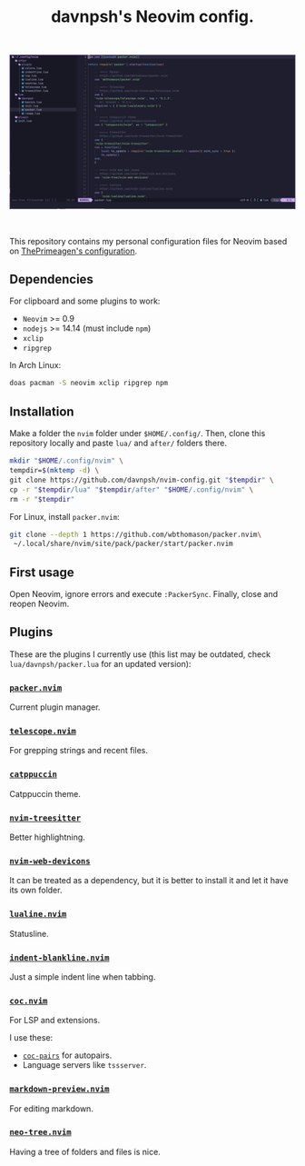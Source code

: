 <div align="center">

# davnpsh's Neovim config.

<br>

![example img](./screenshot.png)

</div>

<br>

This repository contains my personal configuration files for Neovim based on [ThePrimeagen's configuration](https://github.com/ThePrimeagen/init.lua).

## Dependencies

For clipboard and some plugins to work:

* `Neovim` >= 0.9
* `nodejs` >= 14.14 (must include `npm`)
* `xclip`
* `ripgrep`

In Arch Linux:

```bash
doas pacman -S neovim xclip ripgrep npm
```

## Installation

Make a folder the `nvim` folder under `$HOME/.config/`. Then, clone this repository locally and paste `lua/` and `after/` folders there.

```bash
mkdir "$HOME/.config/nvim" \
tempdir=$(mktemp -d) \
git clone https://github.com/davnpsh/nvim-config.git "$tempdir" \
cp -r "$tempdir/lua" "$tempdir/after" "$HOME/.config/nvim" \
rm -r "$tempdir"
```

For Linux, install `packer.nvim`:

```bash
git clone --depth 1 https://github.com/wbthomason/packer.nvim\
 ~/.local/share/nvim/site/pack/packer/start/packer.nvim
```

## First usage

Open Neovim, ignore errors and execute `:PackerSync`. Finally, close and reopen Neovim.

## Plugins

These are the plugins I currently use (this list may be outdated, check `lua/davnpsh/packer.lua` for an updated version):

### [`packer.nvim`](https://github.com/wbthomason/packer.nvim)
Current plugin manager.

### [`telescope.nvim`](https://github.com/nvim-telescope/telescope.nvim)
For grepping strings and recent files.

### [`catppuccin`](https://github.com/catppuccin/nvim)
Catppuccin theme.

### [`nvim-treesitter`](https://github.com/nvim-treesitter/nvim-treesitter)
Better highlightning.

### [`nvim-web-devicons`](https://github.com/nvim-tree/nvim-web-devicons)
It can be treated as a dependency, but it is better to install it and let it have its own folder.

### [`lualine.nvim`](https://github.com/nvim-lualine/lualine.nvim)
Statusline.

### [`indent-blankline.nvim`](https://github.com/lukas-reineke/indent-blankline.nvim)
Just a simple indent line when tabbing.

### [`coc.nvim`](https://github.com/neoclide/coc.nvim)
For LSP and extensions.

I use these:

* [`coc-pairs`](https://github.com/neoclide/coc-pairs) for autopairs.
* Language servers like `tssserver`.

### [`markdown-preview.nvim`](https://github.com/iamcco/markdown-preview.nvim)
For editing markdown.

### [`neo-tree.nvim`](https://github.com/nvim-neo-tree/neo-tree.nvim)
Having a tree of folders and files is nice.
